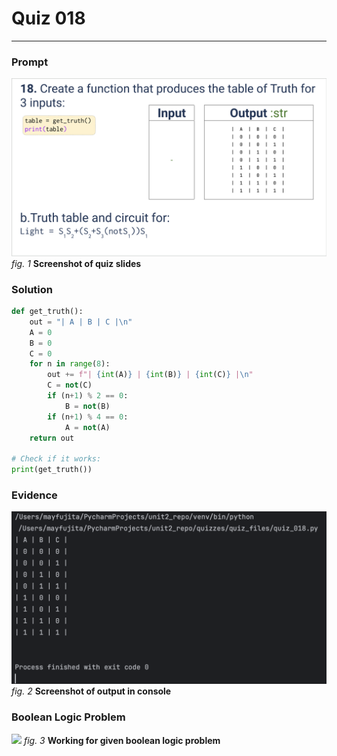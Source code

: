 # Quiz 018
<hr>

### Prompt
![](images/quiz_018_slide.png)
*fig. 1* **Screenshot of quiz slides**

### Solution
```.py
def get_truth():
    out = "| A | B | C |\n"
    A = 0
    B = 0
    C = 0
    for n in range(8):
        out += f"| {int(A)} | {int(B)} | {int(C)} |\n"
        C = not(C)
        if (n+1) % 2 == 0:
            B = not(B)
        if (n+1) % 4 == 0:
            A = not(A)
    return out

# Check if it works:
print(get_truth())
```

### Evidence
![](images/quiz_018_evidence.png)
*fig. 2* **Screenshot of output in console**

### Boolean Logic Problem
![](images/quiz_018_bool.png)
*fig. 3* **Working for given boolean logic problem**
